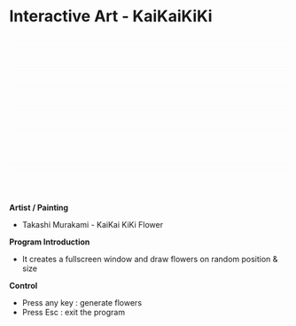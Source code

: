 # Interactive Art - KaiKaiKiKi
![Preview](KaiKaiKiKi.gif)

__Artist / Painting__  
* Takashi Murakami - KaiKai KiKi Flower

__Program Introduction__  
* It creates a fullscreen window and draw flowers on random position & size

__Control__  
* Press any key : generate flowers  
* Press Esc : exit the program  
